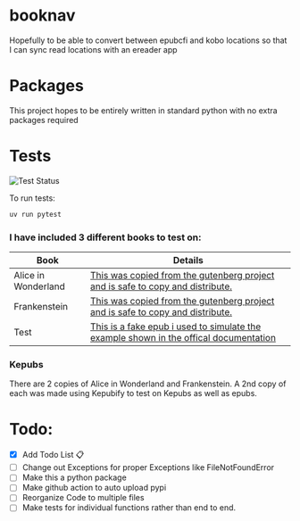 # booknav

Hopefully to be able to convert between epubcfi and kobo locations so that I can sync read locations with an ereader app

# Packages

This project hopes to be entirely written in standard python with no extra packages required

# Tests

![Test Status](https://github.com/AStrayByte/booknav/actions/workflows/python-app.yml/badge.svg)

To run tests:

```sh
uv run pytest
```

### I have included 3 different books to test on:

| Book                | Details                                                                                               |
| ------------------- | ----------------------------------------------------------------------------------------------------- |
| Alice in Wonderland | [This was copied from the gutenberg project and is safe to copy and distribute.][Alice in Wonderland] |
| Frankenstein        | [This was copied from the gutenberg project and is safe to copy and distribute.][Frankenstein]        |
| Test                | [This is a fake epub i used to simulate the example shown in the offical documentation][EpubCFIDoc]   |

### Kepubs

There are 2 copies of Alice in Wonderland and Frankenstein.
A 2nd copy of each was made using Kepubify to test on Kepubs as well as epubs.

[Alice in Wonderland]: https://www.gutenberg.org/ebooks/11
[Frankenstein]: https://www.gutenberg.org/ebooks/84
[EpubCFIDoc]: https://idpf.org/epub/linking/cfi/#sec-path-examples

# Todo:

- [x] Add Todo List 📋
- [ ] Change out Exceptions for proper Exceptions like FileNotFoundError
- [ ] Make this a python package
- [ ] Make github action to auto upload pypi
- [ ] Reorganize Code to multiple files
- [ ] Make tests for individual functions rather than end to end.
